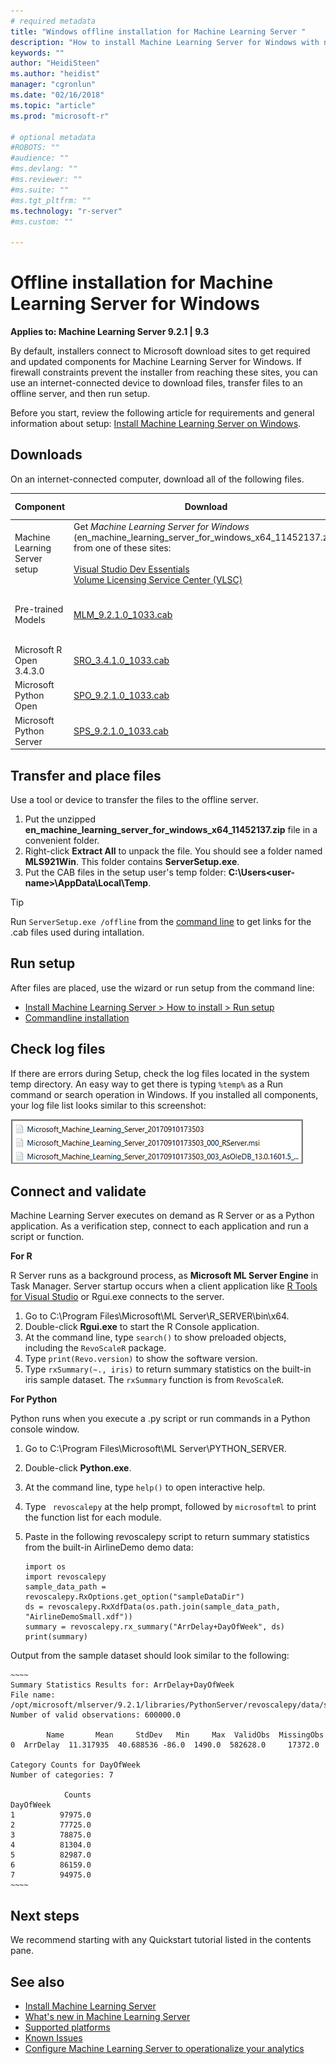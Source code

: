 ```yaml
---
# required metadata
title: "Windows offline installation for Machine Learning Server "
description: "How to install Machine Learning Server for Windows with no internet connection."
keywords: ""
author: "HeidiSteen"
ms.author: "heidist"
manager: "cgronlun"
ms.date: "02/16/2018"
ms.topic: "article"
ms.prod: "microsoft-r"

# optional metadata
#ROBOTS: ""
#audience: ""
#ms.devlang: ""
#ms.reviewer: ""
#ms.suite: ""
#ms.tgt_pltfrm: ""
ms.technology: "r-server"
#ms.custom: ""

---
```


# Offline installation for Machine Learning Server for Windows

**Applies to:  Machine Learning Server 9.2.1 | 9.3**

By default, installers connect to Microsoft download sites to get required and updated components for Machine Learning Server for Windows. If firewall constraints prevent the installer from reaching these sites, you can use an internet-connected device to download files, transfer files to an offline server, and then run setup.

Before you start, review the following article for requirements and general information about setup: [Install Machine Learning Server on Windows](machine-learning-server-windows-install.md).

## Downloads

On an internet-connected computer, download all of the following files.

<a name="file-list"></a>

| Component | Download | Used for | 
|-----------|----------|----------|
|Machine Learning Server setup | Get *Machine Learning Server for Windows* (en_machine_learning_server_for_windows_x64_11452137.zip) from one of these sites:<br/><br/>[Visual Studio Dev Essentials](https://my.visualstudio.com/Downloads?q=machine%20learning%20server&pgroup=) <br/>[Volume Licensing Service Center (VLSC)](http://go.microsoft.com/fwlink/?LinkId=717966&clcid=0x409) | R Server |
|Pre-trained Models |[MLM_9.2.1.0_1033.cab](https://go.microsoft.com/fwlink/?LinkId=852727) | Pre-trained models, R or Python |
|Microsoft R Open 3.4.3.0|[SRO_3.4.1.0_1033.cab](https://go.microsoft.com/fwlink/?LinkID=852724) | R |
|Microsoft Python Open |[SPO_9.2.1.0_1033.cab](https://go.microsoft.com/fwlink/?LinkId=852723) | Python |
|Microsoft Python Server |[SPS_9.2.1.0_1033.cab](https://go.microsoft.com/fwlink/?LinkId=852726) | Python |

## Transfer and place files

Use a tool or device to transfer the files to the offline server. 

1. Put the unzipped **en_machine_learning_server_for_windows_x64_11452137.zip** file in a convenient folder.
2. Right-click **Extract All** to unpack the file. You should see a folder named **MLS921Win**. This folder contains **ServerSetup.exe**.
3. Put the CAB files in the setup user's temp folder: **C:\Users\<user-name>\AppData\Local\Temp**. 

> [!Tip]
> Run `ServerSetup.exe /offline` from the [command line](machine-learning-server-windows-commandline.md) to get links for the .cab files used during intallation.

## Run setup

After files are placed, use the wizard or run setup from the command line:

+ [Install Machine Learning Server > How to install > Run setup](machine-learning-server-windows-install.md#howtoinstall)
+ [Commandline installation](machine-learning-server-windows-commandline.md)

## Check log files

If there are errors during Setup, check the log files located in the system temp directory. An easy way to get there is typing `%temp%` as a Run command or search operation in Windows. If you installed all components, your log file list looks similar to this screenshot:

  ![Machine Learning Server setup log files](./media/mlserver-setup-log-files.png)

<a name="connect-validate"></a>

## Connect and validate

Machine Learning Server executes on demand as R Server or as a Python application. As a verification step, connect to each application and run a script or function.

**For R**

R Server runs as a background process, as **Microsoft ML Server Engine** in Task Manager. Server startup occurs when a client application like [R Tools for Visual Studio](https://docs.microsoft.com/visualstudio/rtvs/installation) or Rgui.exe connects to the server.

1. Go to C:\Program Files\Microsoft\ML Server\R_SERVER\bin\x64.
2. Double-click **Rgui.exe** to start the R Console application.
3. At the command line, type `search()` to show preloaded objects, including the `RevoScaleR` package. 
4. Type `print(Revo.version)` to show the software version.
5. Type `rxSummary(~., iris)` to return summary statistics on the built-in iris sample dataset. The `rxSummary` function is from `RevoScaleR`. 

**For Python**

Python runs when you execute a .py script or run commands in a Python console window.

1. Go to C:\Program Files\Microsoft\ML Server\PYTHON_SERVER.
2. Double-click **Python.exe**.
3. At the command line, type `help()` to open interactive help.
4. Type ` revoscalepy` at the help prompt, followed by `microsoftml` to print the function list for each module.
5. Paste in the following revoscalepy script to return summary statistics from the built-in AirlineDemo demo data:

    ~~~~
    import os
    import revoscalepy 
    sample_data_path = revoscalepy.RxOptions.get_option("sampleDataDir")
    ds = revoscalepy.RxXdfData(os.path.join(sample_data_path, "AirlineDemoSmall.xdf"))
    summary = revoscalepy.rx_summary("ArrDelay+DayOfWeek", ds)  
    print(summary)
    ~~~~

  Output from the sample dataset should look similar to the following:

    ~~~~ 
    Summary Statistics Results for: ArrDelay+DayOfWeek
    File name: /opt/microsoft/mlserver/9.2.1/libraries/PythonServer/revoscalepy/data/sample_data/AirlineDemoSmall.xdf
    Number of valid observations: 600000.0
    
            Name       Mean     StdDev   Min     Max  ValidObs  MissingObs
    0  ArrDelay  11.317935  40.688536 -86.0  1490.0  582628.0     17372.0
    
    Category Counts for DayOfWeek
    Number of categories: 7
    
                Counts
    DayOfWeek         
    1          97975.0
    2          77725.0
    3          78875.0
    4          81304.0
    5          82987.0
    6          86159.0
    7          94975.0
    ~~~~

## Next steps

We recommend starting with any Quickstart tutorial listed in the contents pane. 

## See also

+ [Install Machine Learning Server](r-server-install.md)
+ [What's new in Machine Learning Server](../whats-new-in-machine-learning-server.md)
+ [Supported platforms](r-server-install-supported-platforms.md)  
+ [Known Issues](../resources-known-issues.md)  
+ [Configure Machine Learning Server to operationalize your analytics](../what-is-operationalization.md)